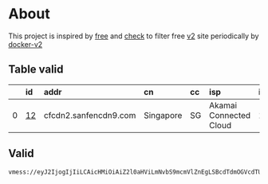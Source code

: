 
# About

This project is inspired by [free](https://github.com/freefq/free) and [check](https://github.com/yeahwu/check) to filter free [v2](https://github.com/v2fly/v2ray-core) site periodically by [docker-v2](https://hub.docker.com/r/v2ray/official)

    

## Table valid
|    | id                   | addr                  | cn        | cc   | isp                    | ip             | chatgpt          |
|---:|:---------------------|:----------------------|:----------|:-----|:-----------------------|:---------------|:-----------------|
|  0 | [12](config/12.json) | cfcdn2.sanfencdn9.com | Singapore | SG   | Akamai Connected Cloud | 192.46.228.134 | Yes (Region: US) |

## Valid
```
vmess://eyJ2IjogIjIiLCAicHMiOiAiZ2l0aHViLmNvbS9mcmVlZnEgLSBcdTdmOGVcdTU2ZmRDbG91ZEZsYXJlXHU1MTZjXHU1M2Y4Q0ROXHU4MjgyXHU3MGI5IDEyIiwgImFkZCI6ICJjZmNkbjIuc2FuZmVuY2RuOS5jb20iLCAicG9ydCI6IDIwNTIsICJpZCI6ICI2NTcxNDBlNC1mYjUzLTQ0MDQtODBiNy1mY2JhYzY1MjY3MWYiLCAiYWlkIjogMCwgInNjeSI6ICJhdXRvIiwgIm5ldCI6ICJ3cyIsICJob3N0IjogInl2aG5iZXZ4aGsxLnlvZm5oa2ZjLnh5eiIsICJwYXRoIjogIi92aWRlby8zNGtLWGJMTSIsICJ0bHMiOiAiIn0=
```

